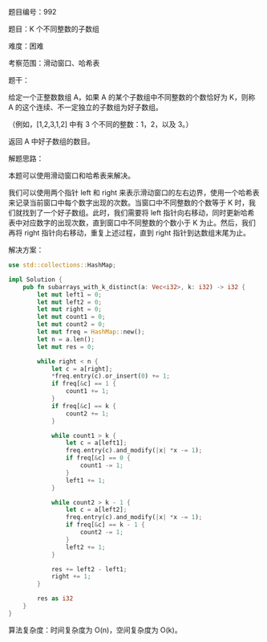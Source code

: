 题目编号：992

题目：K 个不同整数的子数组

难度：困难

考察范围：滑动窗口、哈希表

题干：

给定一个正整数数组 A，如果 A 的某个子数组中不同整数的个数恰好为 K，则称 A 的这个连续、不一定独立的子数组为好子数组。

（例如，[1,2,3,1,2] 中有 3 个不同的整数：1，2，以及 3。）

返回 A 中好子数组的数目。

解题思路：

本题可以使用滑动窗口和哈希表来解决。

我们可以使用两个指针 left 和 right 来表示滑动窗口的左右边界，使用一个哈希表来记录当前窗口中每个数字出现的次数。当窗口中不同整数的个数等于 K 时，我们就找到了一个好子数组。此时，我们需要将 left 指针向右移动，同时更新哈希表中对应数字的出现次数，直到窗口中不同整数的个数小于 K 为止。然后，我们再将 right 指针向右移动，重复上述过程，直到 right 指针到达数组末尾为止。

解决方案：

```rust
use std::collections::HashMap;

impl Solution {
    pub fn subarrays_with_k_distinct(a: Vec<i32>, k: i32) -> i32 {
        let mut left1 = 0;
        let mut left2 = 0;
        let mut right = 0;
        let mut count1 = 0;
        let mut count2 = 0;
        let mut freq = HashMap::new();
        let n = a.len();
        let mut res = 0;

        while right < n {
            let c = a[right];
            *freq.entry(c).or_insert(0) += 1;
            if freq[&c] == 1 {
                count1 += 1;
            }
            if freq[&c] == k {
                count2 += 1;
            }

            while count1 > k {
                let c = a[left1];
                freq.entry(c).and_modify(|x| *x -= 1);
                if freq[&c] == 0 {
                    count1 -= 1;
                }
                left1 += 1;
            }

            while count2 > k - 1 {
                let c = a[left2];
                freq.entry(c).and_modify(|x| *x -= 1);
                if freq[&c] == k - 1 {
                    count2 -= 1;
                }
                left2 += 1;
            }

            res += left2 - left1;
            right += 1;
        }

        res as i32
    }
}
```

算法复杂度：时间复杂度为 O(n)，空间复杂度为 O(k)。